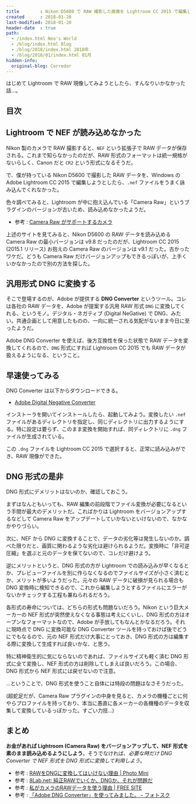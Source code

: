 ```yaml
---
title        : Nikon D5600 で RAW 撮影した画像を Lightroom CC 2015 で編集したかったので DNG Converter を使った
created      : 2018-01-20
last-modified: 2018-01-20
header-date  : true
path:
  - /index.html Neo's World
  - /blog/index.html Blog
  - /blog/2018/index.html 2018年
  - /blog/2018/01/index.html 01月
hidden-info:
  original-blog: Corredor
---
```


はじめて Lightroom で RAW 現像してみようとしたら、すんなりいかなかった話…。

## 目次

## Lightroom で NEF が読み込めなかった

Nikon 製のカメラで RAW 撮影すると、`NEF` という拡張子で RAW データが保存される。これまで知らなかったのだが、RAW 形式のフォーマットは統一規格がないらしく、Canon だと `CR2` という形式になるそうだ。

で、僕が持っている Nikon D5600 で撮影した RAW データを、Windows の Adobe Lightroom CC 2015 で編集しようとしたら、`.nef` ファイルをうまく詠み込んでくれなかった。

色々調べてみると、Lightroom が中に抱え込んでいる「Camera Raw」というプラグインのバージョンが古いため、読み込めなかったようだ。

- 参考 : [Camera Raw がサポートするカメラ](https://helpx.adobe.com/jp/camera-raw/kb/camera-raw-plug-supported-cameras.html)

上述のサイトを見てみると、Nikon D5600 の RAW データを読み込める Camera Raw の最小バージョンは v9.8 だったのだが、Lightroom CC 2015 (2015.1 リリース) お抱えの Camera Raw のバージョンは v9.1 だった。古かったワケだ。どうも Camera Raw だけバージョンアップもできるっぽいが、上手くいかなかったので別の方法を探した。

## 汎用形式 DNG に変換する

そこで登場するのが、Adobe が提供する **DNG Converter** というツール。コレは各社の RAW データを、Adobe が提案する汎用 RAW 形式 `DNG` に変換してくれる、というモノ。デジタル・ネガティブ (Digital NeGative) で DNG、みたい。共通企画として用意したものの、一向に統一される気配がないまま今日に至ったようだ。

Adobe DNG Converter を使えば、後方互換性を保った状態で RAW データを変換してくれるので、`DNG` 形式にすれば Lightroom CC 2015 でも RAW データが扱えるようになる、ということ。

## 早速使ってみる

DNG Converter は以下からダウンロードできる。

- [Adobe Digital Negative Converter](https://helpx.adobe.com/jp/photoshop/using/adobe-dng-converter.html)

インストーラを開いてインストールしたら、起動してみよう。変換したい `.nef` ファイルがあるディレクトリを指定し、同じディレクトリに出力するようにする。特に設定は要らず、このまま変換を開始すれば、同ディレクトリに `.dng` ファイルが生成されている。

この `.dng` ファイルを Lightroom CC 2015 で選択すると、正常に読み込みができ、RAW 現像ができた。

## DNG 形式の是非

DNG 形式にデメリットはないのか、確認しておこう。

まずはなんともいっても、RAW 編集の前段階でファイル変換が必要になるという手間が最大のデメリットだ。こればかりは Lightroom をバージョンアップするなどして Camera Raw をアップデートしていかないといけないので、なかなかやりづらい。

次に、NEF から DNG に変換することで、データの劣化等は発生しないのか。調べた限りだと、画質に関わるような劣化は避けられるようだ。変換時に「非可逆圧縮」を選ぶと元のデータを保てないので、コレだけ避けよう。

逆にメリットというと、DNG 形式の方が Lightroom での読み込みが早くなるとか、プレビューファイルを別に作らなくなるのでファイルサイズが小さく済むとか、メリットが多いようだった。元々の RAW データに破損が見られる場合も DNG 変換時に検知できるので、これから編集しようとするファイルにエラーがないかチェックする工程も兼ねられるだろう。

各形式の寿命については、どちらの形式も問題ないだろう。Nikon という巨大メーカーの NEF 形式が突然使えなくなる事態は考えにくいし、DNG 形式の方はオープンなフォーマットなので、Adobe が手放してもなんとかなるだろう。それに現時点で DNG に変換可能な DNG Converter ツールを持っておけば後でどうにでもなるので、元の NEF 形式だけ大事にとっておき、DNG 形式の方は編集する際に変換して生成すれば良いかな、と思う。

特に精神衛生的に気にならないのであれば、ファイルサイズも軽く済む DNG 形式に全て変換し、NEF 形式の方は削除してしまえば良いだろう。この場合、DNG 形式から NEF 形式には戻せないので注意。

…ということで、DNG 形式を使うこと自体には特段の問題はなさそうだった。

(超蛇足だが、Camera Raw プラグインの中身を見ると、カメラの機種ごとに何やらプロファイルを持っており、本当に愚直に各メーカーの各機種のデータを収集して変換しているっぽかった。すごい力技…)

## まとめ

**お金があれば Lightroom (Camera Raw) をバージョンアップして、NEF 形式を素のまま読み込めるようにしよう**。そうでなければ、*必要な時だけ DNG Converter で NEF 形式を DNG 形式に変換して利用しよう*。

- 参考 : [RAWをDNGに変換してはいけない理由 | Photo Mini](http://photo-mini.com/should-you-use-dng/)
- 参考 : [8Lab.net: 純正RAWでいくか、DNGか、それが問題だ](http://www.8lab.net/2014/11/rawdng.html)
- 参考 : [私がカメラのRAWデータを使う理由 | FREE SITE](https://camp.ngworks.net/archives/2679803)
- 参考 : [「Adobe DNG Converter」を使ってみました。 - フォトスク](http://photosku.com/archives/1566/)
